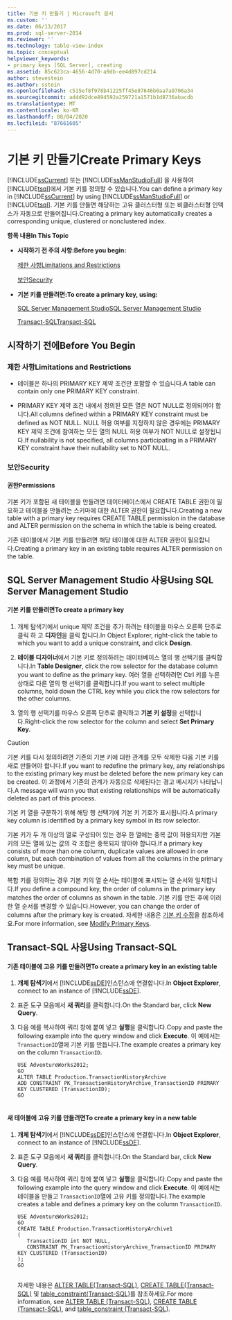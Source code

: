 ```yaml
---
title: 기본 키 만들기 | Microsoft 문서
ms.custom: ''
ms.date: 06/13/2017
ms.prod: sql-server-2014
ms.reviewer: ''
ms.technology: table-view-index
ms.topic: conceptual
helpviewer_keywords:
- primary keys [SQL Server], creating
ms.assetid: 85c623ca-4656-4d70-a9db-ee4d897cd214
author: stevestein
ms.author: sstein
ms.openlocfilehash: c515ef8f978b41225ff45e87646b0aa7a9706a34
ms.sourcegitcommit: ad4d92dce894592a259721a1571b1d8736abacdb
ms.translationtype: MT
ms.contentlocale: ko-KR
ms.lasthandoff: 08/04/2020
ms.locfileid: "87661605"
---
```

# <a name="create-primary-keys"></a><span data-ttu-id="8d678-102">기본 키 만들기</span><span class="sxs-lookup"><span data-stu-id="8d678-102">Create Primary Keys</span></span>
  <span data-ttu-id="8d678-103">[!INCLUDE[ssCurrent](../../includes/sscurrent-md.md)] 또는 [!INCLUDE[ssManStudioFull](../../includes/ssmanstudiofull-md.md)] 을 사용하여 [!INCLUDE[tsql](../../includes/tsql-md.md)]에서 기본 키를 정의할 수 있습니다.</span><span class="sxs-lookup"><span data-stu-id="8d678-103">You can define a primary key in [!INCLUDE[ssCurrent](../../includes/sscurrent-md.md)] by using [!INCLUDE[ssManStudioFull](../../includes/ssmanstudiofull-md.md)] or [!INCLUDE[tsql](../../includes/tsql-md.md)].</span></span> <span data-ttu-id="8d678-104">기본 키를 만들면 해당하는 고유 클러스터형 또는 비클러스터형 인덱스가 자동으로 만들어집니다.</span><span class="sxs-lookup"><span data-stu-id="8d678-104">Creating a primary key automatically creates a corresponding unique, clustered or nonclustered index.</span></span>  
  
 <span data-ttu-id="8d678-105">**항목 내용**</span><span class="sxs-lookup"><span data-stu-id="8d678-105">**In This Topic**</span></span>  
  
-   <span data-ttu-id="8d678-106">**시작하기 전 주의 사항:**</span><span class="sxs-lookup"><span data-stu-id="8d678-106">**Before you begin:**</span></span>  
  
     [<span data-ttu-id="8d678-107">제한 사항</span><span class="sxs-lookup"><span data-stu-id="8d678-107">Limitations and Restrictions</span></span>](#Restrictions)  
  
     [<span data-ttu-id="8d678-108">보안</span><span class="sxs-lookup"><span data-stu-id="8d678-108">Security</span></span>](#Security)  
  
-   <span data-ttu-id="8d678-109">**기본 키를 만들려면:**</span><span class="sxs-lookup"><span data-stu-id="8d678-109">**To create a primary key, using:**</span></span>  
  
     [<span data-ttu-id="8d678-110">SQL Server Management Studio</span><span class="sxs-lookup"><span data-stu-id="8d678-110">SQL Server Management Studio</span></span>](#SSMSProcedure)  
  
     [<span data-ttu-id="8d678-111">Transact-SQL</span><span class="sxs-lookup"><span data-stu-id="8d678-111">Transact-SQL</span></span>](#TsqlProcedure)  
  
##  <a name="before-you-begin"></a><a name="BeforeYouBegin"></a> <span data-ttu-id="8d678-112">시작하기 전에</span><span class="sxs-lookup"><span data-stu-id="8d678-112">Before You Begin</span></span>  
  
###  <a name="limitations-and-restrictions"></a><a name="Restrictions"></a> <span data-ttu-id="8d678-113">제한 사항</span><span class="sxs-lookup"><span data-stu-id="8d678-113">Limitations and Restrictions</span></span>  
  
-   <span data-ttu-id="8d678-114">테이블은 하나의 PRIMARY KEY 제약 조건만 포함할 수 있습니다.</span><span class="sxs-lookup"><span data-stu-id="8d678-114">A table can contain only one PRIMARY KEY constraint.</span></span>  
  
-   <span data-ttu-id="8d678-115">PRIMARY KEY 제약 조건 내에서 정의된 모든 열은 NOT NULL로 정의되어야 합니다.</span><span class="sxs-lookup"><span data-stu-id="8d678-115">All columns defined within a PRIMARY KEY constraint must be defined as NOT NULL.</span></span> <span data-ttu-id="8d678-116">NULL 허용 여부를 지정하지 않은 경우에는 PRIMARY KEY 제약 조건에 참여하는 모든 열의 NULL 허용 여부가 NOT NULL로 설정됩니다.</span><span class="sxs-lookup"><span data-stu-id="8d678-116">If nullability is not specified, all columns participating in a PRIMARY KEY constraint have their nullability set to NOT NULL.</span></span>  
  
###  <a name="security"></a><a name="Security"></a> <span data-ttu-id="8d678-117">보안</span><span class="sxs-lookup"><span data-stu-id="8d678-117">Security</span></span>  
  
####  <a name="permissions"></a><a name="Permissions"></a> <span data-ttu-id="8d678-118">권한</span><span class="sxs-lookup"><span data-stu-id="8d678-118">Permissions</span></span>  
 <span data-ttu-id="8d678-119">기본 키가 포함된 새 테이블을 만들려면 데이터베이스에서 CREATE TABLE 권한이 필요하고 테이블을 만들려는 스키마에 대한 ALTER 권한이 필요합니다.</span><span class="sxs-lookup"><span data-stu-id="8d678-119">Creating a new table with a primary key requires CREATE TABLE permission in the database and ALTER permission on the schema in which the table is being created.</span></span>  
  
 <span data-ttu-id="8d678-120">기존 테이블에서 기본 키를 만들려면 해당 테이블에 대한 ALTER 권한이 필요합니다.</span><span class="sxs-lookup"><span data-stu-id="8d678-120">Creating a primary key in an existing table requires ALTER permission on the table.</span></span>  
  
##  <a name="using-sql-server-management-studio"></a><a name="SSMSProcedure"></a> <span data-ttu-id="8d678-121">SQL Server Management Studio 사용</span><span class="sxs-lookup"><span data-stu-id="8d678-121">Using SQL Server Management Studio</span></span>  
  
#### <a name="to-create-a-primary-key"></a><span data-ttu-id="8d678-122">기본 키를 만들려면</span><span class="sxs-lookup"><span data-stu-id="8d678-122">To create a primary key</span></span>  
  
1.  <span data-ttu-id="8d678-123">개체 탐색기에서 unique 제약 조건을 추가 하려는 테이블을 마우스 오른쪽 단추로 클릭 하 고 **디자인**을 클릭 합니다.</span><span class="sxs-lookup"><span data-stu-id="8d678-123">In Object Explorer, right-click the table to which you want to add a unique constraint, and click **Design**.</span></span>  
  
2.  <span data-ttu-id="8d678-124">**테이블 디자이너**에서 기본 키로 정의하려는 데이터베이스 열의 행 선택기를 클릭합니다.</span><span class="sxs-lookup"><span data-stu-id="8d678-124">In **Table Designer**, click the row selector for the database column you want to define as the primary key.</span></span> <span data-ttu-id="8d678-125">여러 열을 선택하려면 Ctrl 키를 누른 상태로 다른 열의 행 선택기를 클릭합니다.</span><span class="sxs-lookup"><span data-stu-id="8d678-125">If you want to select multiple columns, hold down the CTRL key while you click the row selectors for the other columns.</span></span>  
  
3.  <span data-ttu-id="8d678-126">열의 행 선택기를 마우스 오른쪽 단추로 클릭하고 **기본 키 설정**을 선택합니다.</span><span class="sxs-lookup"><span data-stu-id="8d678-126">Right-click the row selector for the column and select **Set Primary Key**.</span></span>  
  
> [!CAUTION]  
>  <span data-ttu-id="8d678-127">기본 키를 다시 정의하려면 기존의 기본 키에 대한 관계를 모두 삭제한 다음 기본 키를 새로 만들어야 합니다.</span><span class="sxs-lookup"><span data-stu-id="8d678-127">If you want to redefine the primary key, any relationships to the existing primary key must be deleted before the new primary key can be created.</span></span> <span data-ttu-id="8d678-128">이 과정에서 기존의 관계가 자동으로 삭제된다는 경고 메시지가 나타납니다.</span><span class="sxs-lookup"><span data-stu-id="8d678-128">A message will warn you that existing relationships will be automatically deleted as part of this process.</span></span>  
  
 <span data-ttu-id="8d678-129">기본 키 열을 구분하기 위해 해당 행 선택기에 기본 키 기호가 표시됩니다.</span><span class="sxs-lookup"><span data-stu-id="8d678-129">A primary key column is identified by a primary key symbol in its row selector.</span></span>  
  
 <span data-ttu-id="8d678-130">기본 키가 두 개 이상의 열로 구성되어 있는 경우 한 열에는 중복 값이 허용되지만 기본 키의 모든 열에 있는 값의 각 조합은 중복되지 않아야 합니다.</span><span class="sxs-lookup"><span data-stu-id="8d678-130">If a primary key consists of more than one column, duplicate values are allowed in one column, but each combination of values from all the columns in the primary key must be unique.</span></span>  
  
 <span data-ttu-id="8d678-131">복합 키를 정의하는 경우 기본 키의 열 순서는 테이블에 표시되는 열 순서와 일치합니다.</span><span class="sxs-lookup"><span data-stu-id="8d678-131">If you define a compound key, the order of columns in the primary key matches the order of columns as shown in the table.</span></span> <span data-ttu-id="8d678-132">기본 키를 만든 후에 이러한 열 순서를 변경할 수 있습니다.</span><span class="sxs-lookup"><span data-stu-id="8d678-132">However, you can change the order of columns after the primary key is created.</span></span> <span data-ttu-id="8d678-133">자세한 내용은 [기본 키 수정](modify-primary-keys.md)을 참조하세요.</span><span class="sxs-lookup"><span data-stu-id="8d678-133">For more information, see [Modify Primary Keys](modify-primary-keys.md).</span></span>  
  
##  <a name="using-transact-sql"></a><a name="TsqlProcedure"></a> <span data-ttu-id="8d678-134">Transact-SQL 사용</span><span class="sxs-lookup"><span data-stu-id="8d678-134">Using Transact-SQL</span></span>  
  
#### <a name="to-create-a-primary-key-in-an-existing-table"></a><span data-ttu-id="8d678-135">기존 테이블에 고유 키를 만들려면</span><span class="sxs-lookup"><span data-stu-id="8d678-135">To create a primary key in an existing table</span></span>  
  
1.  <span data-ttu-id="8d678-136">**개체 탐색기**에서 [!INCLUDE[ssDE](../../includes/ssde-md.md)]인스턴스에 연결합니다.</span><span class="sxs-lookup"><span data-stu-id="8d678-136">In **Object Explorer**, connect to an instance of [!INCLUDE[ssDE](../../includes/ssde-md.md)].</span></span>  
  
2.  <span data-ttu-id="8d678-137">표준 도구 모음에서 **새 쿼리**를 클릭합니다.</span><span class="sxs-lookup"><span data-stu-id="8d678-137">On the Standard bar, click **New Query**.</span></span>  
  
3.  <span data-ttu-id="8d678-138">다음 예를 복사하여 쿼리 창에 붙여 넣고 **실행**을 클릭합니다.</span><span class="sxs-lookup"><span data-stu-id="8d678-138">Copy and paste the following example into the query window and click **Execute**.</span></span> <span data-ttu-id="8d678-139">이 예에서는 `TransactionID`열에 기본 키를 만듭니다.</span><span class="sxs-lookup"><span data-stu-id="8d678-139">The example creates a primary key on the column `TransactionID`.</span></span>  
  
    ```  
    USE AdventureWorks2012;  
    GO  
    ALTER TABLE Production.TransactionHistoryArchive   
    ADD CONSTRAINT PK_TransactionHistoryArchive_TransactionID PRIMARY KEY CLUSTERED (TransactionID);  
    GO  
  
    ```  
  
#### <a name="to-create-a-primary-key-in-a-new-table"></a><span data-ttu-id="8d678-140">새 테이블에 고유 키를 만들려면</span><span class="sxs-lookup"><span data-stu-id="8d678-140">To create a primary key in a new table</span></span>  
  
1.  <span data-ttu-id="8d678-141">**개체 탐색기**에서 [!INCLUDE[ssDE](../../includes/ssde-md.md)]인스턴스에 연결합니다.</span><span class="sxs-lookup"><span data-stu-id="8d678-141">In **Object Explorer**, connect to an instance of [!INCLUDE[ssDE](../../includes/ssde-md.md)].</span></span>  
  
2.  <span data-ttu-id="8d678-142">표준 도구 모음에서 **새 쿼리**를 클릭합니다.</span><span class="sxs-lookup"><span data-stu-id="8d678-142">On the Standard bar, click **New Query**.</span></span>  
  
3.  <span data-ttu-id="8d678-143">다음 예를 복사하여 쿼리 창에 붙여 넣고 **실행**을 클릭합니다.</span><span class="sxs-lookup"><span data-stu-id="8d678-143">Copy and paste the following example into the query window and click **Execute**.</span></span> <span data-ttu-id="8d678-144">이 예에서는 테이블을 만들고 `TransactionID`열에 고유 키를 정의합니다.</span><span class="sxs-lookup"><span data-stu-id="8d678-144">The example creates a table and defines a primary key on the column `TransactionID`.</span></span>  
  
    ```  
    USE AdventureWorks2012;  
    GO  
    CREATE TABLE Production.TransactionHistoryArchive1  
    (  
       TransactionID int NOT NULL,  
       CONSTRAINT PK_TransactionHistoryArchive_TransactionID PRIMARY KEY CLUSTERED (TransactionID)  
    );  
    GO  
  
    ```  
  
     <span data-ttu-id="8d678-145">자세한 내용은 [ALTER TABLE&#40;Transact-SQL&#41;](/sql/t-sql/statements/alter-table-transact-sql), [CREATE TABLE&#40;Transact-SQL&#41;](/sql/t-sql/statements/create-table-transact-sql) 및 [table_constraint&#40;Transact-SQL&#41;](/sql/relational-databases/system-information-schema-views/table-constraints-transact-sql)를 참조하세요.</span><span class="sxs-lookup"><span data-stu-id="8d678-145">For more information, see [ALTER TABLE &#40;Transact-SQL&#41;](/sql/t-sql/statements/alter-table-transact-sql), [CREATE TABLE &#40;Transact-SQL&#41;](/sql/t-sql/statements/create-table-transact-sql), and [table_constraint &#40;Transact-SQL&#41;](/sql/relational-databases/system-information-schema-views/table-constraints-transact-sql).</span></span>  
  
###  <a name="TsqlExample"></a>  
